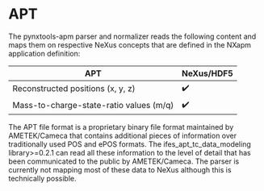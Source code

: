 # APT

The pynxtools-apm parser and normalizer reads the following content and maps them on respective NeXus concepts that are defined in the NXapm application definition:

| APT | NeXus/HDF5 |
| --------------- | --------------  |
| Reconstructed positions (x, y, z) | :heavy_check_mark: |
| Mass-to-charge-state-ratio values (m/q) | :heavy_check_mark: |

The APT file format is a proprietary binary file format maintained by AMETEK/Cameca that contains additional pieces of information over traditionally used POS and ePOS formats.
The ifes_apt_tc_data_modeling library>=0.2.1 can read all these information to the level of detail that has been communicated to the public by AMETEK/Cameca.
The parser is currently not mapping most of these data to NeXus although this is technically possible.
